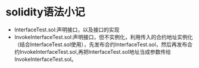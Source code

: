 # solidity语法小记

- InterfaceTest.sol:声明接口，以及接口的实现
- InvokeInterfaceTest.sol:声明接口，但不实例化，利用传入的合约地址实例化（结合InterfaceTest.sol使用），先发布合约InterfaceTest.sol，然后再发布合约InvokeInterfaceTest.sol,再把InterfaceTest.sol地址当成参数传给InvokeInterfaceTest.sol。
